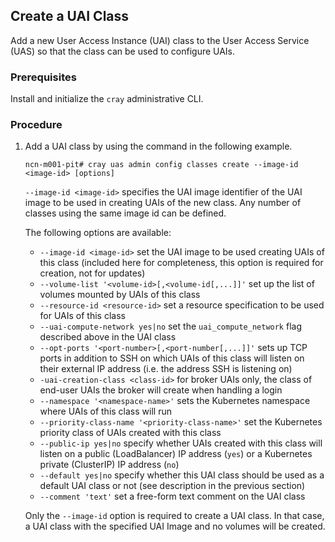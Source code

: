 
## Create a UAI Class

Add a new User Access Instance (UAI) class to the User Access Service (UAS) so that the class can be used to configure UAIs.

### Prerequisites

Install and initialize the `cray` administrative CLI.

### Procedure

1.  Add a UAI class by using the command in the following example.

    ```
    ncn-m001-pit# cray uas admin config classes create --image-id <image-id> [options]
    ```
    `--image-id <image-id>` specifies the UAI image identifier of the UAI image to be used in creating UAIs of the new class. Any number of classes using the same image id can be defined.

    The following options are available:

    * `--image-id <image-id>` set the UAI image to be used creating UAIs of this class (included here for completeness, this option is required for creation, not for updates)
    * `--volume-list '<volume-id>[,<volume-id[,...]]'` set up the list of volumes mounted by UAIs of this class
    * `--resource-id <resource-id>` set a resource specification to be used for UAIs of this class
    * `--uai-compute-network yes|no` set the `uai_compute_network` flag described above in the UAI class
    * `--opt-ports '<port-number>[,<port-number[,...]]'` sets up TCP ports in addition to SSH on which UAIs of this class will listen on their external IP address (i.e. the address SSH is listening on)
    * `-uai-creation-class <class-id>` for broker UAIs only, the class of end-user UAIs the broker will create when handling a login
    * `--namespace '<namespace-name>'` sets the Kubernetes namespace where UAIs of this class will run
    * `--priority-class-name '<priority-class-name>'` set the Kubernetes priority class of UAIs created with this class
    * `--public-ip yes|no` specify whether UAIs created with this class will listen on a public (LoadBalancer) IP address (`yes`) or a Kubernetes private (ClusterIP) IP address (`no`)
    * `--default yes|no` specify whether this UAI class should be used as a default UAI class or not (see description in the previous section)
    * `--comment 'text'` set a free-form text comment on the UAI class

    Only the `--image-id` option is required to create a UAI class. In that case, a UAI class with the specified UAI Image and no volumes will be created.



